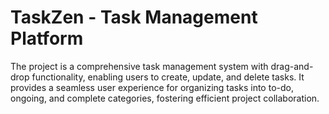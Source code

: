 # TaskZen - Task Management Platform

The project is a comprehensive task management system with drag-and-drop functionality, enabling users to create, update, and delete tasks. It provides a seamless user experience for organizing tasks into to-do, ongoing, and complete categories, fostering efficient project collaboration.
